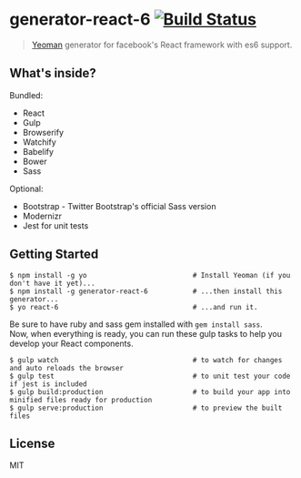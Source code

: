 # generator-react-6 [![Build Status](https://secure.travis-ci.org/darklight721/generator-react-6.png?branch=master)](https://travis-ci.org/darklight721/generator-react-6)

> [Yeoman](http://yeoman.io) generator for facebook's React framework with es6 support.

## What's inside?

Bundled:

* React
* Gulp
* Browserify
* Watchify
* Babelify
* Bower
* Sass

Optional:

* Bootstrap - Twitter Bootstrap's official Sass version
* Modernizr
* Jest for unit tests

## Getting Started

```
$ npm install -g yo                          # Install Yeoman (if you don't have it yet)...
$ npm install -g generator-react-6           # ...then install this generator...
$ yo react-6                                 # ...and run it.
```

Be sure to have ruby and sass gem installed with `gem install sass`.  
Now, when everything is ready, you can run these gulp tasks to help you develop your React components.

```
$ gulp watch                                 # to watch for changes and auto reloads the browser
$ gulp test                                  # to unit test your code if jest is included
$ gulp build:production                      # to build your app into minified files ready for production
$ gulp serve:production                      # to preview the built files
```

## License

MIT
